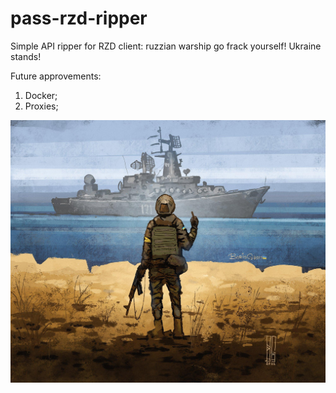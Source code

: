# pass-rzd-ripper
Simple API ripper for RZD client: ruzzian warship go frack yourself! Ukraine stands!

Future approvements:
1. Docker;
2. Proxies;

![ruzzian warship go frack yourself!](rus-ship-go-fuck-yourself.jpeg)